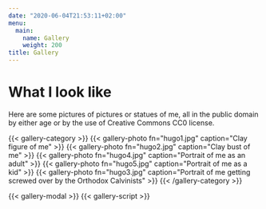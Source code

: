 ```yaml
---
date: "2020-06-04T21:53:11+02:00"
menu:
  main:
    name: Gallery
    weight: 200
title: Gallery
---
```


# What I look like

Here are some pictures of pictures or statues of me, all in the public domain by
either age or by the use of Creative Commons CC0 license.

{{< gallery-category >}}
    {{< gallery-photo fn="hugo1.jpg" caption="Clay figure of me" >}}
    {{< gallery-photo fn="hugo2.jpg" caption="Clay bust of me" >}}
    {{< gallery-photo fn="hugo4.jpg" caption="Portrait of me as an adult" >}}
    {{< gallery-photo fn="hugo5.jpg" caption="Portrait of me as a kid" >}}
    {{< gallery-photo fn="hugo3.jpg" caption="Portrait of me getting screwed over by the Orthodox Calvinists" >}}
{{< /gallery-category >}}

{{< gallery-modal >}}
{{< gallery-script >}}
